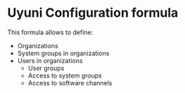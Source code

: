 # Uyuni Configuration formula

This formula allows to define:
* Organizations
* System groups in organizations
* Users in organizations
    * User groups
    * Access to system groups
    * Access to software channels